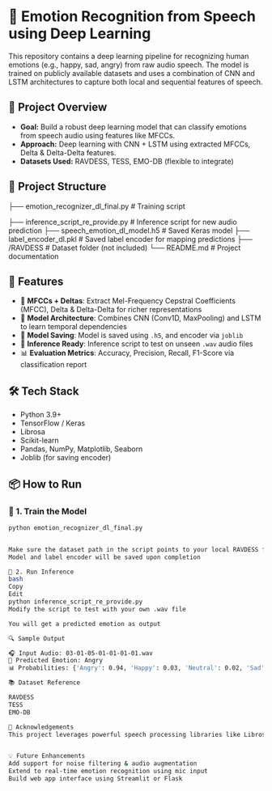 # 🎤 Emotion Recognition from Speech using Deep Learning

This repository contains a deep learning pipeline for recognizing human emotions (e.g., happy, sad, angry) from raw audio speech. The model is trained on publicly available datasets and uses a combination of CNN and LSTM architectures to capture both local and sequential features of speech.

## 🚀 Project Overview

- **Goal:** Build a robust deep learning model that can classify emotions from speech audio using features like MFCCs.
- **Approach:** Deep learning with CNN + LSTM using extracted MFCCs, Delta & Delta-Delta features.
- **Datasets Used:** RAVDESS, TESS, EMO-DB (flexible to integrate)

## 📁 Project Structure

├── emotion_recognizer_dl_final.py # Training script

├── inference_script_re_provide.py # Inference script for new audio prediction
├── speech_emotion_dl_model.h5 # Saved Keras model
├── label_encoder_dl.pkl # Saved label encoder for mapping predictions
├── /RAVDESS # Dataset folder (not included)
└── README.md # Project documentation

## 🧠 Features

- 📌 **MFCCs + Deltas**: Extract Mel-Frequency Cepstral Coefficients (MFCC), Delta & Delta-Delta for richer representations
- 🧱 **Model Architecture**: Combines CNN (Conv1D, MaxPooling) and LSTM to learn temporal dependencies
- 💾 **Model Saving**: Model is saved using `.h5`, and encoder via `joblib`
- 🎯 **Inference Ready**: Inference script to test on unseen `.wav` audio files
- 📊 **Evaluation Metrics**: Accuracy, Precision, Recall, F1-Score via classification report

## 🛠️ Tech Stack

- Python 3.9+
- TensorFlow / Keras
- Librosa
- Scikit-learn
- Pandas, NumPy, Matplotlib, Seaborn
- Joblib (for saving encoder)

## 📦 How to Run

### 🔹 1. Train the Model

```bash
python emotion_recognizer_dl_final.py


Make sure the dataset path in the script points to your local RAVDESS folder
Model and label encoder will be saved upon completion

🔹 2. Run Inference
bash
Copy
Edit
python inference_script_re_provide.py
Modify the script to test with your own .wav file

You will get a predicted emotion as output

🔍 Sample Output

🎧 Input Audio: 03-01-05-01-01-01-01.wav
🎯 Predicted Emotion: Angry
📊 Probabilities: {'Angry': 0.94, 'Happy': 0.03, 'Neutral': 0.02, 'Sad': 0.01}

📚 Dataset Reference

RAVDESS
TESS
EMO-DB

🙌 Acknowledgements
This project leverages powerful speech processing libraries like Librosa and the capabilities of deep neural networks for audio understanding. Huge thanks to open-source contributors and dataset curators for enabling projects like this.


💡 Future Enhancements
Add support for noise filtering & audio augmentation
Extend to real-time emotion recognition using mic input
Build web app interface using Streamlit or Flask





